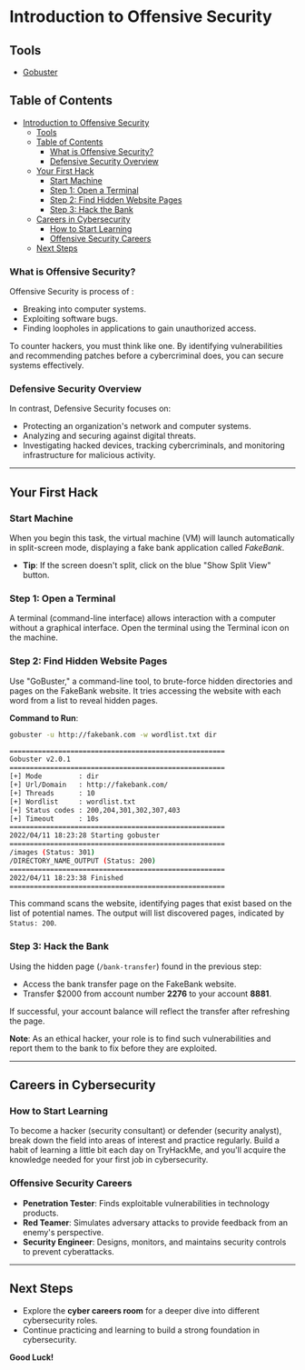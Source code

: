 # Introduction to Offensive Security

## Tools
- [Gobuster](Tools/Gobuster.md)

## Table of Contents
- [Introduction to Offensive Security](#introduction-to-offensive-security)
  - [Tools](#tools)
  - [Table of Contents](#table-of-contents)
    - [What is Offensive Security?](#what-is-offensive-security)
    - [Defensive Security Overview](#defensive-security-overview)
  - [Your First Hack](#your-first-hack)
    - [Start Machine](#start-machine)
    - [Step 1: Open a Terminal](#step-1-open-a-terminal)
    - [Step 2: Find Hidden Website Pages](#step-2-find-hidden-website-pages)
    - [Step 3: Hack the Bank](#step-3-hack-the-bank)
  - [Careers in Cybersecurity](#careers-in-cybersecurity)
    - [How to Start Learning](#how-to-start-learning)
    - [Offensive Security Careers](#offensive-security-careers)
  - [Next Steps](#next-steps)

### What is Offensive Security?
Offensive Security is process of :
- Breaking into computer systems.
- Exploiting software bugs.
- Finding loopholes in applications to gain unauthorized access.

To counter hackers, you must think like one. By identifying vulnerabilities and recommending patches before a cybercriminal does, you can secure systems effectively.

### Defensive Security Overview
In contrast, Defensive Security focuses on:
- Protecting an organization's network and computer systems.
- Analyzing and securing against digital threats.
- Investigating hacked devices, tracking cybercriminals, and monitoring infrastructure for malicious activity.

---

## Your First Hack

### Start Machine
When you begin this task, the virtual machine (VM) will launch automatically in split-screen mode, displaying a fake bank application called *FakeBank*.

- **Tip**: If the screen doesn't split, click on the blue "Show Split View" button.

### Step 1: Open a Terminal
A terminal (command-line interface) allows interaction with a computer without a graphical interface. Open the terminal using the Terminal icon on the machine.

### Step 2: Find Hidden Website Pages
Use "GoBuster," a command-line tool, to brute-force hidden directories and pages on the FakeBank website. It tries accessing the website with each word from a list to reveal hidden pages.

**Command to Run**:
```bash
gobuster -u http://fakebank.com -w wordlist.txt dir
```
```bash
=====================================================
Gobuster v2.0.1
=====================================================
[+] Mode         : dir
[+] Url/Domain   : http://fakebank.com/
[+] Threads      : 10
[+] Wordlist     : wordlist.txt
[+] Status codes : 200,204,301,302,307,403
[+] Timeout      : 10s
=====================================================
2022/04/11 18:23:28 Starting gobuster
=====================================================
/images (Status: 301)
/DIRECTORY_NAME_OUTPUT (Status: 200)
=====================================================
2022/04/11 18:23:38 Finished
=====================================================
```

This command scans the website, identifying pages that exist based on the list of potential names. The output will list discovered pages, indicated by `Status: 200`.

### Step 3: Hack the Bank
Using the hidden page (`/bank-transfer`) found in the previous step:
- Access the bank transfer page on the FakeBank website.
- Transfer $2000 from account number **2276** to your account **8881**.

If successful, your account balance will reflect the transfer after refreshing the page. 

**Note**: As an ethical hacker, your role is to find such vulnerabilities and report them to the bank to fix before they are exploited.

---

## Careers in Cybersecurity

### How to Start Learning
To become a hacker (security consultant) or defender (security analyst), break down the field into areas of interest and practice regularly. Build a habit of learning a little bit each day on TryHackMe, and you'll acquire the knowledge needed for your first job in cybersecurity.

### Offensive Security Careers
- **Penetration Tester**: Finds exploitable vulnerabilities in technology products.
- **Red Teamer**: Simulates adversary attacks to provide feedback from an enemy's perspective.
- **Security Engineer**: Designs, monitors, and maintains security controls to prevent cyberattacks.

---

## Next Steps
- Explore the **cyber careers room** for a deeper dive into different cybersecurity roles.
- Continue practicing and learning to build a strong foundation in cybersecurity.

**Good Luck!**

